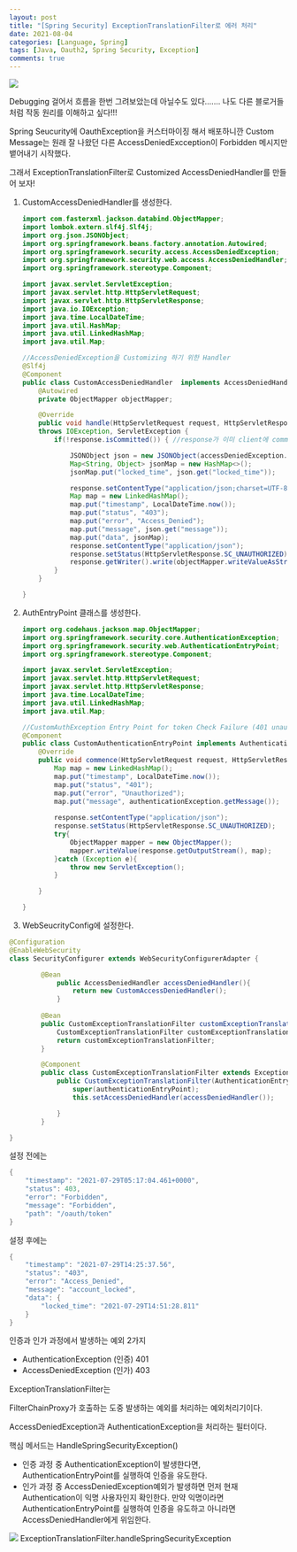 ```yaml
---
layout: post
title: "[Spring Security] ExceptionTranslationFilter로 에러 처리"
date: 2021-08-04
categories: [Language, Spring]
tags: [Java, Oauth2, Spring Security, Exception]
comments: true
---
```

<img src ="https://eunmik.github.io/bonita.github.io/assets/img/2021/0804/img1.png" />

Debugging 걸어서 흐름을 한번 그려보았는데 아닐수도 있다....... 나도 다른 블로거들 처럼 작동 원리를 이해하고 싶다!!! 

Spring Seucurity에 OauthException을 커스터마이징 해서 배포하니깐 Custom Message는 원래 잘 나왔던 다른 AccessDeniedExcception이 Forbidden 메시지만 뱉어내기 시작했다. 

그래서 ExceptionTranslationFilter로 Customized AccessDeniedHandler를 만들어 보자! 

1. CustomAccessDeniedHandler를 생성한다. 

    ```java
    import com.fasterxml.jackson.databind.ObjectMapper;
    import lombok.extern.slf4j.Slf4j;
    import org.json.JSONObject;
    import org.springframework.beans.factory.annotation.Autowired;
    import org.springframework.security.access.AccessDeniedException;
    import org.springframework.security.web.access.AccessDeniedHandler;
    import org.springframework.stereotype.Component;

    import javax.servlet.ServletException;
    import javax.servlet.http.HttpServletRequest;
    import javax.servlet.http.HttpServletResponse;
    import java.io.IOException;
    import java.time.LocalDateTime;
    import java.util.HashMap;
    import java.util.LinkedHashMap;
    import java.util.Map;

    //AccessDeniedException을 Customizing 하기 위한 Handler
    @Slf4j
    @Component
    public class CustomAccessDeniedHandler  implements AccessDeniedHandler {
        @Autowired
        private ObjectMapper objectMapper;

        @Override
        public void handle(HttpServletRequest request, HttpServletResponse response, AccessDeniedException accessDeniedException)
        throws IOException, ServletException {
            if(!response.isCommitted()) { //response가 이미 client에 commited가 되어있는지 확인한다. Committed된 response는 HTTP Status와 Headers를 가지고 있고 당신이 수정할 수 있다.

                JSONObject json = new JSONObject(accessDeniedException.getMessage());
                Map<String, Object> jsonMap = new HashMap<>();
                jsonMap.put("locked_time", json.get("locked_time"));

                response.setContentType("application/json;charset=UTF-8");
                Map map = new LinkedHashMap();
                map.put("timestamp", LocalDateTime.now());
                map.put("status", "403");
                map.put("error", "Access_Denied");
                map.put("message", json.get("message"));
                map.put("data", jsonMap);
                response.setContentType("application/json");
                response.setStatus(HttpServletResponse.SC_UNAUTHORIZED);
                response.getWriter().write(objectMapper.writeValueAsString(map));
            }
        }

    }
    ```

1. AuthEntryPoint 클래스를 생성한다. 

    ```java
    import org.codehaus.jackson.map.ObjectMapper;
    import org.springframework.security.core.AuthenticationException;
    import org.springframework.security.web.AuthenticationEntryPoint;
    import org.springframework.stereotype.Component;

    import javax.servlet.ServletException;
    import javax.servlet.http.HttpServletRequest;
    import javax.servlet.http.HttpServletResponse;
    import java.time.LocalDateTime;
    import java.util.LinkedHashMap;
    import java.util.Map;

    //CustomAuthException Entry Point for token Check Failure (401 unauthorized)
    @Component
    public class CustomAuthenticationEntryPoint implements AuthenticationEntryPoint {
        @Override
        public void commence(HttpServletRequest request, HttpServletResponse response, AuthenticationException authenticationException) throws ServletException{
            Map map = new LinkedHashMap();
            map.put("timestamp", LocalDateTime.now());
            map.put("status", "401");
            map.put("error", "Unauthorized");
            map.put("message", authenticationException.getMessage());
            
            response.setContentType("application/json");
            response.setStatus(HttpServletResponse.SC_UNAUTHORIZED);
            try{
                ObjectMapper mapper = new ObjectMapper();
                mapper.writeValue(response.getOutputStream(), map);
            }catch (Exception e){
                throw new ServletException();
            }

        }

    }
    ```

2. WebSeucrityConfig에 설정한다. 

```java
@Configuration
@EnableWebSecurity
class SecurityConfigurer extends WebSecurityConfigurerAdapter {

		@Bean
			public AccessDeniedHandler accessDeniedHandler(){
				return new CustomAccessDeniedHandler();
			}
		
		@Bean
		public CustomExceptionTranslationFilter customExceptionTranslationFilter() {
			CustomExceptionTranslationFilter customExceptionTranslationFilter =  new CustomExceptionTranslationFilter(new CustomAuthenticationEntryPoint());
			return customExceptionTranslationFilter;
		}

		@Component
		public class CustomExceptionTranslationFilter extends ExceptionTranslationFilter {
			public CustomExceptionTranslationFilter(AuthenticationEntryPoint authenticationEntryPoint) {
				super(authenticationEntryPoint);
				this.setAccessDeniedHandler(accessDeniedHandler());

			}
		}

}
```

설정 전에는 

```java
{
    "timestamp": "2021-07-29T05:17:04.461+0000",
    "status": 403,
    "error": "Forbidden",
    "message": "Forbidden",
    "path": "/oauth/token"
}
```

설정 후에는 

```java
{
    "timestamp": "2021-07-29T14:25:37.56",
    "status": "403",
    "error": "Access_Denied",
    "message": "account_locked",
    "data": {
        "locked_time": "2021-07-29T14:51:28.811"
    }
}
```

인증과 인가 과정에서 발생하는 예외 2가지 

- AuthenticationException (인증) 401
- AccessDeniedException (인가) 403

ExceptionTranslationFilter는 

FilterChainProxy가 호출하는 도중 발생하는 예외를 처리하는 예외처리기이다. 

AccessDeniedException과 AuthenticationException을 처리하는 필터이다. 

핵심 메서드는 HandleSpringSecurityException() 

- 인증 과정 중 AuthenticationException이 발생한다면, AuthenticationEntryPoint를 실행하여 인증을 유도한다.
- 인가 과정 중 AccessDeniedException예외가 발생하면 먼저 현재 Authentication이 익명 사용자인지 확인한다. 만약 익명이라면 AuthenticationEntryPoint를 실행하여 인증을 유도하고 아니라면 AccessDeniedHandler에게 위임한다.

<img src ="https://eunmik.github.io/bonita.github.io/assets/img/2021/0804/img1.png" />
ExceptionTranslationFilter.handleSpringSecurityException